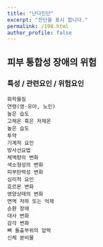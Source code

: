 ```yaml
---
title: "난다진단"
excerpt: "진단을 표시 합니다."
permalink: /198.html
author_profile: false
---
```

## 피부 통합성 장애의 위험



### 특성 / 관련요인 / 위험요인

>   

    화학물질
    연령(영·유아, 노인)
    높은 습도
    고체온 혹은 저체온
    높은 습도
    투약
    기계적 요인
    방사선요법
    체액량의 변화
    색소형성의 변화
    피부탄력성 변화
    심리적 요인
    호르몬 변화
    영양상태의 변화
    면역 저하 또는 억제
    순환 장애
    대사 변화
    감각 변화
    뼈 돌출부위의 압박
    신체 분비물
